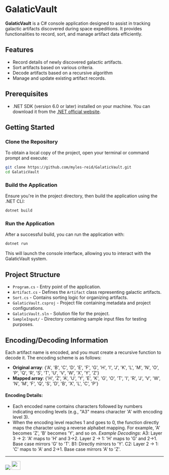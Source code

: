 # GalaticVault

**GalaticVault** is a C# console application designed to assist in tracking galactic artifacts discovered during space expeditions. It provides functionalities to record, sort, and manage artifact data efficiently.

## Features

- Record details of newly discovered galactic artifacts.
- Sort artifacts based on various criteria.
- Decode artifacts based on a recursive algorithm
- Manage and update existing artifact records.

## Prerequisites

- .NET SDK (version 6.0 or later) installed on your machine. You can download it from the [.NET official website](https://dotnet.microsoft.com/download).

## Getting Started

### Clone the Repository

To obtain a local copy of the project, open your terminal or command prompt and execute:

```bash
git clone https://github.com/myles-reid/GalaticVault.git
cd GalaticVault
```

### Build the Application

Ensure you're in the project directory, then build the application using the .NET CLI:

```bash
dotnet build
```

### Run the Application

After a successful build, you can run the application with:

```bash
dotnet run
```

This will launch the console interface, allowing you to interact with the GalaticVault system.

## Project Structure

- `Program.cs` - Entry point of the application.
- `Artifact.cs` - Defines the `Artifact` class representing galactic artifacts.
- `Sort.cs` - Contains sorting logic for organizing artifacts.
- `GalaticVault.csproj` - Project file containing metadata and project configurations.
- `GalaticVault.sln` - Solution file for the project.
- `SampleInput/` - Directory containing sample input files for testing purposes.

## Encoding/Decoding Information
Each artifact name is encoded, and you must create a recursive function to decode it. The encoding scheme is as follows: 
  - **Original array**: {'A', 'B', 'C', 'D', 'E', 'F', 'G', 'H', 'I', 'J', 'K', 'L', 'M', 'N', 'O', 'P', 'Q', 'R', 'S', 'T', 'U', 'V', 'W', 'X', 'Y', 'Z'}
  - **Mapped array**: {'H', 'Z', 'A', 'U', 'Y', 'E', 'K', 'G', 'O', 'T', 'I', 'R', 'J', 'V', 'W', 'N', 'M', 'F', 'Q', 'S', 'D', 'B', 'X', 'L', 'C', 'P'}
#### Encoding Details:
- Each encoded name contains characters followed by numbers indicating encoding levels (e.g., "A3" means character 'A' with encoding level 3).
- When the encoding level reaches 1 and goes to 0, the function directly maps the character using a reverse alphabet mapping. For example, 'A' becomes 'Z', 'B' becomes 'Y', and so on. 
*Example Decodings*:
A3:
Layer 3 → 2: 'A' maps to 'H' and 3→2.
Layer 2 → 1: 'H' maps to 'G' and 2→1.
Base case mirrors 'G' to 'T'.
B1: Directly mirrors to 'Y'.
C2:
Layer 2 → 1: 'C' maps to 'A' and 2→1.
Base case mirrors 'A' to 'Z'.

---

<p float="left">
  <img
  src="https://img.shields.io/badge/c%23-%23239120.svg?style=for-the-badge&logo=csharp&logoColor=white"
  />
  <img 
  src="https://img.shields.io/badge/.NET-512BD4?style=flat&logo=net&logoColor=white" height="28"
  />
</p>